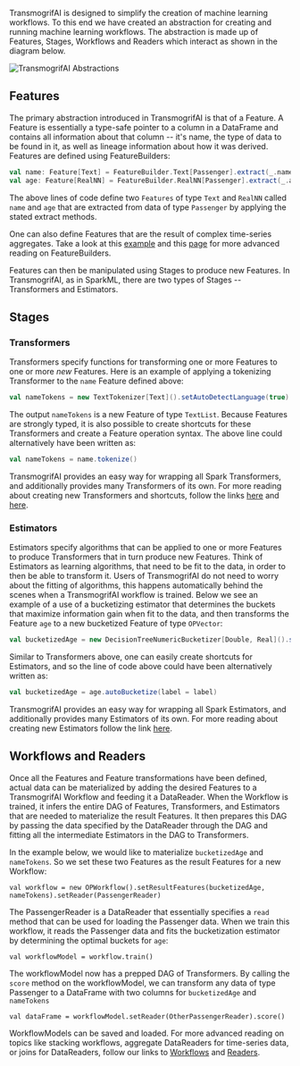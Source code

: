 TransmogrifAI is designed to simplify the creation of machine learning workflows. To this end we have created an abstraction for creating and running machine learning workflows. The abstraction is made up of Features, Stages, Workflows and Readers which interact as shown in the diagram below.

![TransmogrifAI Abstractions](https://github.com/salesforce/TransmogrifAI/raw/master/resources/AbstractionDiagram-cropped.png)

## Features

The primary abstraction introduced in TransmogrifAI is that of a Feature. A Feature is essentially a type-safe pointer to a column in a DataFrame and contains all information about that column -- it's name, the type of data to be found in it, as well as lineage information about how it was derived. Features are defined using FeatureBuilders:

```scala
val name: Feature[Text] = FeatureBuilder.Text[Passenger].extract(_.name.toText).asPredictor
val age: Feature[RealNN] = FeatureBuilder.RealNN[Passenger].extract(_.age.toRealNN).asPredictor
```

The above lines of code define two ```Features``` of type ```Text``` and ```RealNN``` called ```name``` and ```age``` that are extracted from data of type ```Passenger``` by applying the stated extract methods. 

One can also define Features that are the result of complex time-series aggregates. Take a look at this [example](Example%3A-Time-Series-Aggregates-and-Joins) and this [page](Developer-Guide#aggregate-data-readers) for more advanced reading on FeatureBuilders.

Features can then be manipulated using Stages to produce new Features. In TransmogrifAI, as in SparkML, there are two types of Stages -- Transformers and Estimators.

## Stages

### Transformers

Transformers specify functions for transforming one or more Features to one or more *new* Features. Here is an example of applying a tokenizing Transformer to the ```name``` Feature defined above:

```scala
val nameTokens = new TextTokenizer[Text]().setAutoDetectLanguage(true).setInput(name).getOutput()
```

The output ```nameTokens``` is a new Feature of type ```TextList```. Because Features are strongly typed, it is also possible to create shortcuts for these Transformers and create a Feature operation syntax. The above line could alternatively have been written as:

```scala
val nameTokens = name.tokenize()
``` 
TransmogrifAI provides an easy way for wrapping all Spark Transformers, and additionally provides many Transformers of its own. For more reading about creating new Transformers and shortcuts, follow the links [here](Developer-Guide#transformers) and [here](Developer-Guide#creating-shortcuts-for-transformers-and-estimators).

### Estimators

Estimators specify algorithms that can be applied to one or more Features to produce Transformers that in turn produce new Features. Think of Estimators as learning algorithms, that need to be fit to the data, in order to then be able to transform it. Users of TransmogrifAI do not need to worry about the fitting of algorithms, this happens automatically behind the scenes when a TransmogrifAI workflow is trained. Below we see an example of a use of a bucketizing estimator that determines the buckets that maximize information gain when fit to the data, and then transforms the Feature ```age``` to a new bucketized Feature of type  ```OPVector```:

```scala
val bucketizedAge = new DecisionTreeNumericBucketizer[Double, Real]().setInput(label, age).getOutput()
```

Similar to Transformers above, one can easily create shortcuts for Estimators, and so the line of code above could have been alternatively written as: 

```scala
val bucketizedAge = age.autoBucketize(label = label)
```
TransmogrifAI provides an easy way for wrapping all Spark Estimators, and additionally provides many Estimators of its own. For more reading about creating new Estimators follow the link [here](Developer-Guide#estimators).

## Workflows and Readers

Once all the Features and Feature transformations have been defined, actual data can be materialized by adding the desired Features to a TransmogrifAI Workflow and feeding it a DataReader. When the Workflow is trained, it infers the entire DAG of Features, Transformers, and Estimators that are needed to materialize the result Features. It then prepares this DAG by passing the data specified by the DataReader through the DAG and fitting all the intermediate Estimators in the DAG to Transformers.

In the example below, we would like to materialize ```bucketizedAge``` and ```nameTokens```. So we set these two Features as the result Features for a new Workflow:

```
val workflow = new OPWorkflow().setResultFeatures(bucketizedAge, nameTokens).setReader(PassengerReader)
```

The PassengerReader is a DataReader that essentially specifies a ```read``` method that can be used for loading the Passenger data. When we train this workflow, it reads the Passenger data and fits the bucketization estimator by determining the optimal buckets for ```age```:

```
val workflowModel = workflow.train()
```

The workflowModel now has a prepped DAG of Transformers. By calling the ```score``` method on the workflowModel, we can transform any data of type Passenger to a DataFrame with two columns for ```bucketizedAge``` and ```nameTokens``` 

```
val dataFrame = workflowModel.setReader(OtherPassengerReader).score()
```

WorkflowModels can be saved and loaded. For more advanced reading on topics like stacking workflows, aggregate DataReaders for time-series data, or joins for DataReaders, follow our links to [Workflows](Developer-Guide#workflows) and [Readers](Developer-Guide#datareaders).





